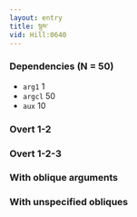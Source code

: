 ```yaml
---
layout: entry
title: སྙམ་
vid: Hill:0640
---
```

### Dependencies (N = 50)
* `arg1` 1
* `argcl` 50
* `aux` 10


### Overt 1-2


### Overt 1-2-3


### With oblique arguments


### With unspecified obliques
